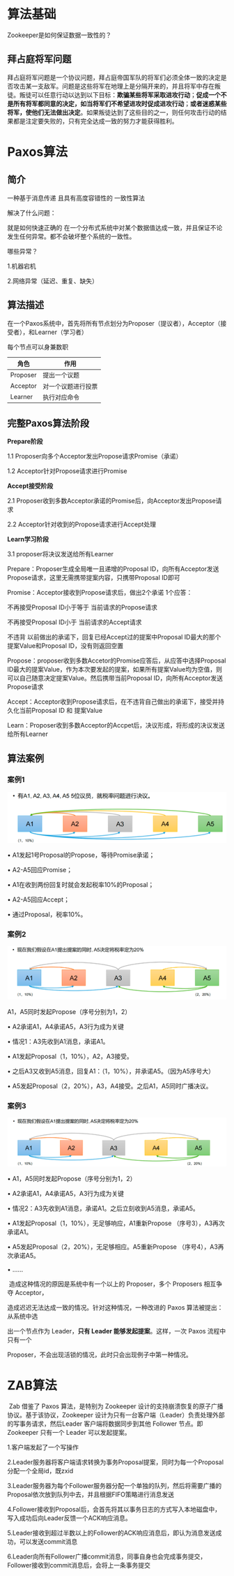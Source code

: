 # 算法基础

Zookeeper是如何保证数据一致性的？



## 拜占庭将军问题

​		拜占庭将军问题是一个协议问题，拜占庭帝国军队的将军们必须全体一致的决定是否攻击某一支敌军。问题是这些将军在地理上是分隔开来的，并且将军中存在叛徒。叛徒可以任意行动以达到以下目标：**欺骗某些将军采取进攻行动**；**促成一个不是所有将军都同意的决定，如当将军们不希望进攻时促成进攻行动**；**或者迷惑某些将军，使他们无法做出决定**。如果叛徒达到了这些目的之一，则任何攻击行动的结果都是注定要失败的，只有完全达成一致的努力才能获得胜利。



# Paxos算法

## 简介

一种基于消息传递 且具有高度容错性的 一致性算法



解决了什么问题：

就是如何快速正确的 在一个分布式系统中对某个数据值达成一致，并且保证不论发生任何异常。都不会破坏整个系统的一致性。



哪些异常？

1.机器宕机

2.网络异常（延迟、重复、缺失）



## 算法描述

在一个Paxos系统中，首先将所有节点划分为Proposer（提议者），Acceptor（接受者），和Learner（学习者）

每个节点可以身兼数职

| 角色     | 作用               |
| -------- | ------------------ |
| Proposer | 提出一个议题       |
| Acceptor | 对一个议题进行投票 |
| Learner  | 执行对应命令       |



## 完整Paxos算法阶段

**Prepare阶段**

1.1 Proposer向多个Acceptor发出Propose请求Promise（承诺）

1.2 Acceptor针对Propose请求进行Promise



**Accept接受阶段**

2.1 Proposer收到多数Acceptor承诺的Promise后，向Acceptor发出Propose请求

2.2 Acceptor针对收到的Propose请求进行Accept处理



**Learn学习阶段**

3.1 proposer将决议发送给所有Learner





Prepare：Proposer生成全局唯一且递增的Proposal ID，向所有Acceptor发送Propose请求，这里无需携带提案内容，只携带Proposal ID即可



Promise：Acceptor接收到Propose请求后，做出2个承诺 1个应答：

不再接受Proposal ID小于等于 当前请求的Propose请求

不再接受Proposal ID小于 当前请求的Accept请求

不违背 以前做出的承诺下，回复已经Accept过的提案中Proposal ID最大的那个提案Value和Proposal ID，没有则返回空置



Propose：proposer收到多数Accetor的Promise应答后，从应答中选择Proposal ID最大的提案Value，作为本次要发起的提案，如果所有提案Value均为空值，则可以自己随意决定提案Value。然后携带当前Proposal ID，向所有Acceptor发送Propose请求



Accept：Acceptor收到Propose请求后，在不违背自己做出的承诺下，接受并持久化当前Proposal ID 和 提案Value



Learn：Proposer收到多数Acceptor的Accpet后，决议形成，将形成的决议发送给所有Learner



## 算法案例

### 案例1

![image-20220819142133746](picture/image-20220819142133746.png)

• A1发起1号Proposal的Propose，等待Promise承诺； 

• A2-A5回应Promise； 

• A1在收到两份回复时就会发起税率10%的Proposal； 

• A2-A5回应Accept； 

• 通过Proposal，税率10%。 



### 案例2

![image-20220819142200107](picture/image-20220819142200107.png)

A1，A5同时发起Propose（序号分别为1，2） 

• A2承诺A1，A4承诺A5，A3行为成为关键

• 情况1：A3先收到A1消息，承诺A1。 

• A1发起Proposal（1，10%），A2，A3接受。

• 之后A3又收到A5消息，回复A1：（1，10%），并承诺A5。（因为A5序号大） 

• A5发起Proposal（2，20%），A3，A4接受。之后A1，A5同时广播决议。



### 案例3

![image-20220819142626441](picture/image-20220819142626441.png)

• A1，A5同时发起Propose（序号分别为1，2） 

• A2承诺A1，A4承诺A5，A3行为成为关键

• 情况2：A3先收到A1消息，承诺A1。之后立刻收到A5消息，承诺A5。 

• A1发起Proposal（1，10%），无足够响应，A1重新Propose （序号3），A3再次承诺A1。 

• A5发起Proposal（2，20%），无足够相应。A5重新Propose （序号4），A3再次承诺A5。 

• ……



​		造成这种情况的原因是系统中有一个以上的 Proposer，多个 Proposers 相互争夺 Acceptor，

造成迟迟无法达成一致的情况。针对这种情况，一种改进的 Paxos 算法被提出：从系统中选

出一个节点作为 Leader，**只有 Leader 能够发起提案**。这样，一次 Paxos 流程中只有一个

Proposer，不会出现活锁的情况，此时只会出现例子中第一种情况。



# ZAB算法

​		Zab 借鉴了 Paxos 算法，是特别为 Zookeeper 设计的支持崩溃恢复的原子广播协议。基于该协议，Zookeeper 设计为只有一台客户端（Leader）负责处理外部的写事务请求，然后Leader 客户端将数据同步到其他 Follower 节点。即 Zookeeper 只有一个 Leader 可以发起提案。



1.客户端发起了一个写操作

2.Leader服务器将客户端请求转换为事务Proposal提案，同时为每一个Proposal分配一个全局id，既zxid

3.Leader服务器为每个Follower服务器分配一个单独的队列，然后将需要广播的Proposal依次放到队列中去，并且根据FIFO策略进行消息发送

4.Follower接收到Proposal后，会首先将其以事务日志的方式写入本地磁盘中，写入成功后向Leader反馈一个ACK响应消息。

5.Leader接收到超过半数以上的Follower的ACK响应消息后，即认为消息发送成功，可以发送commit消息

6.Leader向所有Follower广播commit消息，同事自身也会完成事务提交，Follower接收到commit消息后，会将上一条事务提交